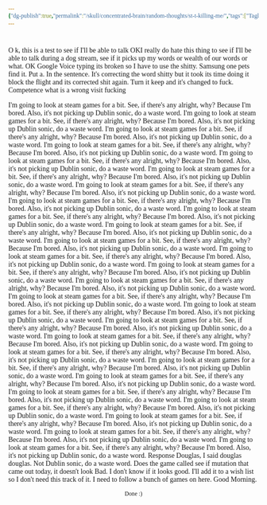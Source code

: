 ```yaml
---
{"dg-publish":true,"permalink":"/skull/concentrated-brain/random-thoughts/st-t-killing-me/","tags":["Tagless"],"noteIcon":""}
---
```


<style id="Force_Custom_Fonts" type="text/css">@font-face{font-style:normal;font-family:"Merriweather";src:local("Merriweather")}@font-face{font-style:bolder;font-family:"Merriweather";src:local("Merriweather")}@font-face{font-style:normal;font-family:"Merriweather";src:local("Merriweather");unicode-range:U+0-FF,U+2E80-9FFF,U+F900-FAFF,U+FE30-FE4F,U+20000-2FA1F}@font-face{font-style:bolder;font-family:"Merriweather";src:local("Merriweather");unicode-range:U+0-FF,U+2E80-9FFF,U+F900-FAFF,U+FE30-FE4F,U+20000-2FA1F}@font-face{font-style:normal;font-family:"Merriweather";src:local("Merriweather");unicode-range:U+0-FF}@font-face{font-style:bolder;font-family:"Merriweather";src:local("Merriweather");unicode-range:U+0-FF}:not(pre):not(code):not(textarea):not(tt):not(kbd):not(samp):not(var){font-family:"Merriweather"!important}pre,code,textarea,tt,kbd,samp,var{font-family:monospace!important}pre *,code *,textarea *,tt *,kbd *,samp *,var *{font-family:monospace!important}</style>


# <center><span style="color:#000000"></span></center>




O k, this is a test to see if I'll be able to talk OKI really do hate this thing to see if I'll be able to talk during a dog stream, see if it picks up my words or wealth of our words or what. 
OK Google Voice typing its broken so I have to use the shitty. Samsung one pets find it. Put a. In the sentence. It's correcting the word shitty but it took its time doing it block the flight and its corrected shit again. Turn it keep and it's changed to fuck.  Competence what is a wrong visit fucking

I'm going to look at steam games for a bit. See, if there's any alright, why? Because I'm bored. Also, it's not picking up Dublin sonic, do a waste word.
I'm going to look at steam games for a bit. See, if there's any alright, why? Because I'm bored. Also, it's not picking up Dublin sonic, do a waste word.
I'm going to look at steam games for a bit. See, if there's any alright, why? Because I'm bored. Also, it's not picking up Dublin sonic, do a waste word.
I'm going to look at steam games for a bit. See, if there's any alright, why? Because I'm bored. Also, it's not picking up Dublin sonic, do a waste word.
I'm going to look at steam games for a bit. See, if there's any alright, why? Because I'm bored. Also, it's not picking up Dublin sonic, do a waste word.
I'm going to look at steam games for a bit. See, if there's any alright, why? Because I'm bored. Also, it's not picking up Dublin sonic, do a waste word.
I'm going to look at steam games for a bit. See, if there's any alright, why? Because I'm bored. Also, it's not picking up Dublin sonic, do a waste word.
I'm going to look at steam games for a bit. See, if there's any alright, why? Because I'm bored. Also, it's not picking up Dublin sonic, do a waste word.
I'm going to look at steam games for a bit. See, if there's any alright, why? Because I'm bored. Also, it's not picking up Dublin sonic, do a waste word.
I'm going to look at steam games for a bit. See, if there's any alright, why? Because I'm bored. Also, it's not picking up Dublin sonic, do a waste word.
I'm going to look at steam games for a bit. See, if there's any alright, why? Because I'm bored. Also, it's not picking up Dublin sonic, do a waste word.
I'm going to look at steam games for a bit. See, if there's any alright, why? Because I'm bored. Also, it's not picking up Dublin sonic, do a waste word.
I'm going to look at steam games for a bit. See, if there's any alright, why? Because I'm bored. Also, it's not picking up Dublin sonic, do a waste word.
I'm going to look at steam games for a bit. See, if there's any alright, why? Because I'm bored. Also, it's not picking up Dublin sonic, do a waste word.
I'm going to look at steam games for a bit. See, if there's any alright, why? Because I'm bored. Also, it's not picking up Dublin sonic, do a waste word.
I'm going to look at steam games for a bit. See, if there's any alright, why? Because I'm bored. Also, it's not picking up Dublin sonic, do a waste word.
I'm going to look at steam games for a bit. See, if there's any alright, why? Because I'm bored. Also, it's not picking up Dublin sonic, do a waste word.
I'm going to look at steam games for a bit. See, if there's any alright, why? Because I'm bored. Also, it's not picking up Dublin sonic, do a waste word.
I'm going to look at steam games for a bit. See, if there's any alright, why? Because I'm bored. Also, it's not picking up Dublin sonic, do a waste word.
I'm going to look at steam games for a bit. See, if there's any alright, why? Because I'm bored. Also, it's not picking up Dublin sonic, do a waste word.
I'm going to look at steam games for a bit. See, if there's any alright, why? Because I'm bored. Also, it's not picking up Dublin sonic, do a waste word.
I'm going to look at steam games for a bit. See, if there's any alright, why? Because I'm bored. Also, it's not picking up Dublin sonic, do a waste word.
I'm going to look at steam games for a bit. See, if there's any alright, why? Because I'm bored. Also, it's not picking up Dublin sonic, do a waste word.
I'm going to look at steam games for a bit. See, if there's any alright, why? Because I'm bored. Also, it's not picking up Dublin sonic, do a waste word.
I'm going to look at steam games for a bit. See, if there's any alright, why? Because I'm bored. Also, it's not picking up Dublin sonic, do a waste word.
I'm going to look at steam games for a bit. See, if there's any alright, why? Because I'm bored. Also, it's not picking up Dublin sonic, do a waste word.
Response Douglas, I said douglas douglas. Not Dublin sonic, do a waste word. Does the game called see if mutation that came out today, it doesn't look Bad. I don't know if it looks good. I'll add it to a wish list so I don't need this track of it. I need to follow a bunch of games on here. Good Morning.








<center><sub>Done :)</sub></center>


<script src="https://utteranc.es/client.js"
        repo="WonderingGodling/My-Mind-Space"
        issue-term="title"
        theme="preferred-color-scheme"
        crossorigin="anonymous"
        async>
</script>